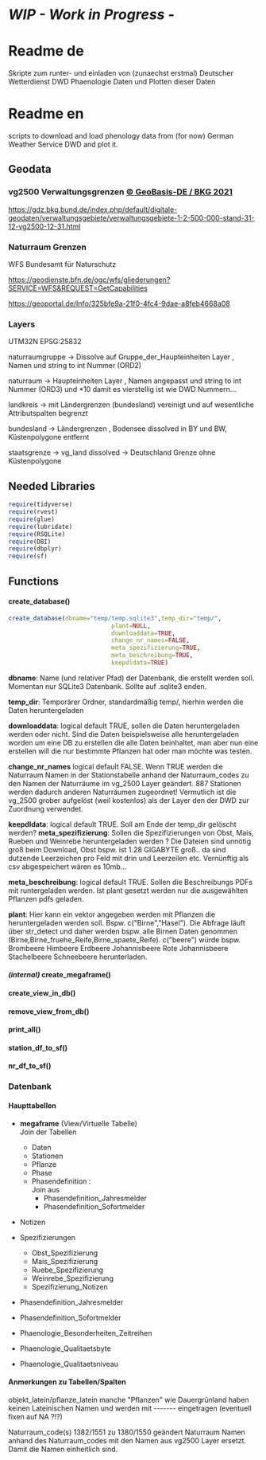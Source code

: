 
# ***WIP - Work in Progress -***

# **Readme de**

Skripte zum runter- und einladen von (zunaechst erstmal) Deutscher Wetterdienst DWD Phaenologie Daten und Plotten dieser Daten


# **Readme en**

scripts to download and load phenology data from (for now) German Weather Service DWD and plot it.

## **Geodata**

### vg2500 Verwaltungsgrenzen [© GeoBasis-DE / BKG 2021](http://www.bkg.bund.de)

<https://gdz.bkg.bund.de/index.php/default/digitale-geodaten/verwaltungsgebiete/verwaltungsgebiete-1-2-500-000-stand-31-12-vg2500-12-31.html>

### Naturraum Grenzen
WFS Bundesamt für Naturschutz

<https://geodienste.bfn.de/ogc/wfs/gliederungen?SERVICE=WFS&REQUEST=GetCapabilities>

<https://geoportal.de/Info/325bfe9a-21f0-4fc4-9dae-a8feb4668a08>

### **Layers**

UTM32N EPSG:25832

naturraumgruppe -> Dissolve auf Gruppe_der_Haupteinheiten Layer , Namen und string to int Nummer (ORD2)

naturraum -> Haupteinheiten Layer , Namen angepasst und string to int Nummer (ORD3)  und *10 damit es vierstellig ist wie DWD Nummern...

landkreis -> mit Ländergrenzen (bundesland) vereinigt und auf wesentliche Attributspalten begrenzt

bundesland -> Ländergrenzen , Bodensee dissolved in BY und BW, Küstenpolygone entfernt

staatsgrenze -> vg_land dissolved -> Deutschland Grenze ohne Küstenpolygone

## Needed Libraries  
  ``` R
  require(tidyverse)
  require(rvest)
  require(glue)
  require(lubridate)
  require(RSQLite)
  require(DBI)
  require(dbplyr)
  require(sf)
  ```

## **Functions**
#### create_database()
```R
create_database(dbname="temp/temp.sqlite3",temp_dir="temp/",
                             plant=NULL,
                             downloaddata=TRUE,
                             change_nr_names=FALSE,
                             meta_spezifizierung=TRUE,
                             meta_beschreibung=TRUE,
                             keepdldata=TRUE)
```
**dbname**: Name (und relativer Pfad) der Datenbank, die erstellt werden soll. Momentan nur SQLite3 Datenbank. Sollte auf .sqlite3 enden.

**temp_dir**: Temporärer Ordner, standardmäßig temp/, hierhin werden die Daten heruntergeladen

**downloaddata**: logical default TRUE, sollen die Daten heruntergeladen werden oder nicht. Sind die Daten beispielsweise alle heruntergeladen worden um eine DB zu erstellen die alle Daten beinhaltet, man aber nun eine erstellen will die nur bestimmte Pflanzen hat oder man möchte was testen.

**change_nr_names** logical default FALSE. Wenn TRUE werden die Naturraum Namen in der Stationstabelle anhand der Naturraum_codes zu den Namen der Naturräume im vg_2500 Layer geändert. 887 Stationen werden dadurch anderen Naturräumen zugeordnet! Vermutlich ist die vg_2500 grober aufgelöst (weil kostenlos) als der Layer den der DWD zur Zuordnung verwendet.

**keepdldata**: logical default TRUE. Soll am Ende der temp_dir gelöscht werden?
**meta_spezifizierung**: Sollen die Spezifizierungen von Obst, Mais, Rueben und Weinrebe heruntergeladen werden ? Die Dateien sind unnötig groß beim Download, Obst bspw. ist 1.28 GIGABYTE groß.. da sind dutzende Leerzeichen pro Feld mit drin und Leerzeilen etc. Vernünftig als csv abgespeichert wären es 10mb...

**meta_beschreibung**: logical default TRUE. Sollen die Beschreibungs PDFs mit runtergeladen werden. Ist plant gesetzt werden nur die ausgewählten Pflanzen pdfs geladen.

**plant**: Hier kann ein vektor angegeben werden mit Pflanzen die heruntergeladen werden soll. Bspw. c("Birne","Hasel"). Die Abfrage läuft über str_detect und daher werden bspw. alle Birnen Daten genommen (Birne,Birne_fruehe_Reife,Birne_spaete_Reife).
c("beere") würde bspw. Brombeere Himbeere Erdbeere Johannisbeere Rote Johannisbeere Stachelbeere Schneebeere herunterladen.


#### *(internal)* create_megaframe()


#### create_view_in_db()

#### remove_view_from_db()

#### print_all()

#### station_df_to_sf()

#### nr_df_to_sf()




### **Datenbank**

#### **Haupttabellen**
- **megaframe** (View/Virtuelle Tabelle)  
  Join der Tabellen
  - Daten
  - Stationen
  - Pflanze
  - Phase
  - Phasendefinition :  
    Join aus
    - Phasendefinition_Jahresmelder
    - Phasendefinition_Sofortmelder   


- Notizen
- Spezifizierungen
  - Obst_Spezifizierung
  - Mais_Spezifizierung
  - Ruebe_Spezifizierung
  - Weinrebe_Spezifizierung
  - Spezifizierung_Notizen

- Phasendefinition_Jahresmelder
- Phasendefinition_Sofortmelder
- Phaenologie_Besonderheiten_Zeitreihen
- Phaenologie_Qualitaetsbyte
- Phaenologie_Qualitaetsniveau


#### Anmerkungen zu Tabellen/Spalten
objekt_latein/pflanze_latein  manche "Pflanzen" wie Dauergrünland haben keinen Lateinischen Namen und werden mit ------- eingetragen  (eventuell fixen auf NA ?!?)

Naturraum_code(s) 1382/1551 zu 1380/1550 geändert
Naturraum Namen anhand des Naturraum_codes mit den Namen aus vg2500 Layer ersetzt. Damit die Namen einheitlich sind.
